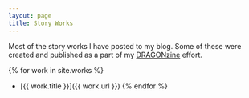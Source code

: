 ```yaml
---
layout: page
title: Story Works
---
```


Most of the story works I have posted to my blog. Some of these were
created and published as a part of my [DRAGONzine](dragonzine/) effort.

{% for work in site.works %}
* [{{ work.title }}]({{ work.url }})
{% endfor %}
